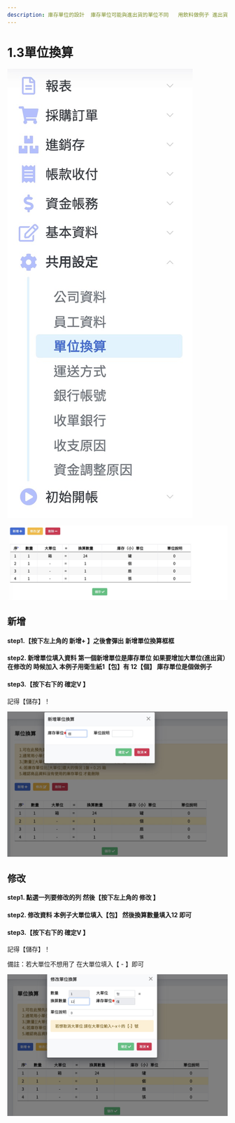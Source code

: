 ```yaml
---
description: 庫存單位的設計  庫存單位可能與進出貨的單位不同   用飲料做例子 進出貨可能使用大單位    進出貨用【箱】但是統計庫存數量用【罐】可以在這邊設定
---
```


# 1.3單位換算

![](../.gitbook/assets/jie-tu-20191129-xia-wu-9.45.44.jpg)

![pic1.3.2&#x55AE;&#x4F4D;&#x63DB;&#x7B97; &#x4E0A;&#x9762;&#x7684;&#x4F8B;&#x5B50;&#x662F; &#x9032;&#x51FA;&#x8CA8;&#x55AE;&#x4F4D; 1&#x3010;&#x7BB1;&#x3011; &#x4F46;&#x662F;&#x5EAB;&#x5B58;&#x55AE;&#x4F4D;&#x3010;&#x7F50;&#x3011;](../.gitbook/assets/jie-tu-20191129-xia-wu-9.49.26.jpg)

## 新增

#### step1.【按下左上角的 新增+ 】之後會彈出 新增單位換算框框

#### step2.  新增單位填入資料 第一個新增單位是庫存單位 如果要增加大單位\(進出貨）在修改的  時候加入  本例子用衛生紙1【包】有 12【個】 庫存單位是個做例子

#### step3.【按下右下的 確定V 】

記得【儲存】！

![pic1.3.3&#x55AE;&#x4F4D;&#x65B0;&#x589E; ](../.gitbook/assets/jie-tu-20191129-xia-wu-10.00.40.jpg)

## 修改

#### step1. 點選一列要修改的列 然後【按下左上角的 修改 】

#### step2. 修改資料 本例子大單位填入【包】 然後換算數量填入12 即可

#### step3.【按下右下的 確定V 】

記得【儲存】！

備註：若大單位不想用了 在大單位填入【 - 】即可

![pic1.3.4&#x55AE;&#x4F4D;&#x4FEE;&#x6539; ](../.gitbook/assets/jie-tu-20191129-xia-wu-10.02.10.jpg)





